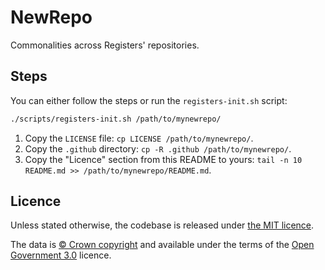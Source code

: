 # NewRepo

Commonalities across Registers' repositories.


## Steps

You can either follow the steps or run the `registers-init.sh` script:

```sh
./scripts/registers-init.sh /path/to/mynewrepo/
```

1. Copy the `LICENSE` file: `cp LICENSE /path/to/mynewrepo/`.
2. Copy the `.github` directory: `cp -R .github /path/to/mynewrepo/`.
3. Copy the "Licence" section from this README to yours: `tail -n 10 README.md >> /path/to/mynewrepo/README.md`.

## Licence

Unless stated otherwise, the codebase is released under [the MIT licence](./LICENSE).

The data is [© Crown
copyright](http://www.nationalarchives.gov.uk/information-management/re-using-public-sector-information/copyright-and-re-use/crown-copyright/)
and available under the terms of the [Open Government
3.0](https://www.nationalarchives.gov.uk/doc/open-government-licence/version/3/)
licence.
